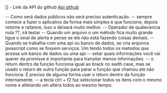 [] - Link da API do github
[Api github](https://docs.github.com/pt/rest/users/users?apiVersion=2022-11-28#get-a-user)

-- Como será dados públicos não será preciso autenticação.
-- sempre comece a fazer o aplicativo da forma mais simples e que funcione, depois retorne e rafatore, isso o deixará muito melhor.
-- Operador de qualecencia nula ??, irá testar
-- Quando um arquivo o um método fica muito grande ligue o sinal de alerta e pense se ele não está fazendo coisas demais.
-- Quando se trabalha com uma api ou banco de dados, se cria arquivos javascript como se fossem serviços. Um tendo todos os metodos que acessa um banco de dados ou uma api
-- setar quais informações você vai querer da promisse é importante para transitar menos informações.
-- o return dentro da função funciona igual ao brack no swith case, mas se usado o return de outra função para parar a função que chamou ele não funciona. É preciso de alguma forma usar o return dentro da função internamente.
-- a tecla ctrl + f2 faz selecionar todos os itens com o mesmo nome e altetando um altera todos ao mesmo tempo.
